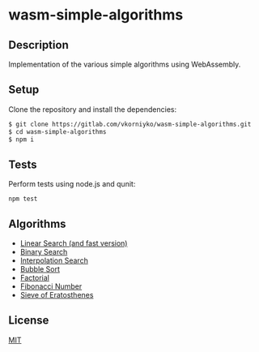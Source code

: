 # wasm-simple-algorithms

## Description

Implementation of the various simple algorithms using WebAssembly.

## Setup

Clone the repository and install the dependencies:

```bash
$ git clone https://gitlab.com/vkorniyko/wasm-simple-algorithms.git
$ cd wasm-simple-algorithms
$ npm i
```

## Tests

Perform tests using node.js and qunit:

```
npm test
```

## Algorithms

* [Linear Search (and fast version)](sources/linearSearch.wat)
* [Binary Search](sources/binarySearch.wat)
* [Interpolation Search](sources/interpolationSearch.wat)
* [Bubble Sort](sources/bubbleSort.wat)
* [Factorial](sources/factorial.wat)
* [Fibonacci Number](sources/fibonacci.wat)
* [Sieve of Eratosthenes](sources/prime.wat)

## License

[MIT](LICENSE)